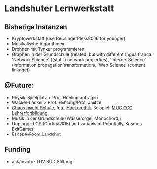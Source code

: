 # Landshuter Lernwerkstatt

## Bisherige Instanzen
- Kryptowerkstatt (use BeissingerPless2006 for younger)
- Musikalische Algorithmen
- Drohnen mit Tynker programmieren
- Graphen in der Grundschule (related, but with different lingua franca: 'Network Science' ((static) network
  properties), 'Internet Science' (information
  propagation/transformation), 'Web Science' (content linkage))

## @Future:
- Physik-Spielplatz > Prof. Höhling anfragen
- Wackel-Dackel > Prof. Höhlung/Prof. Jautze
- [Chaos macht Schule](https://www.ccc.de/de/schule), feat.
  [Hackerethik](https://de.wikipedia.org/wiki/Hackerethik). Beispiel:
  [MUC CCC Lehrerfortbildung](http://schule.muc.ccc.de/lehrerfortbildung)
- Musik in der Grundschule (Wasserorgel, Monochord,)
- Unplugged CS (Cortina2015) and variants of RoboRally, Kosmos ExitGames
- [Escape-Room Landshut](https://www.greatescape-landshut.com/)

## Funding
- ask/involve TÜV SÜD Stiftung
